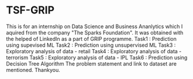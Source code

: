 # TSF-GRIP
This is for an internship on Data Science and Business Ananlytics which I aquired from the company "The Sparks Foundation". 
It was obtained with the helped of LinkedIn as a part of GRIP programme. 
Task1 : Prediction using supevised ML
Task2 : Prediction using unsupervised ML
Task3 : Exploratory analysis of data - retail
Task4 : Exploratory analysis of data - terrorism
Task5 : Exploratory analysis of data - IPL
Task6 : Prediction using Decision Tree Algorithm
The problem statement and link to dataset are mentioned. 
Thankyou.
